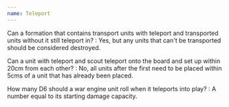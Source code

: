 ```yaml
---
name: Teleport
---
```

Can a formation that contains transport units with teleport and transported units without it still teleport in?
: Yes, but any units that can't be transported should be considered destroyed.

Can a unit with teleport and scout teleport onto the board and set up within 20cm from each other?
: No, all units after the first need to be placed within 5cms of a unit that has already been placed.

How many D6 should a war engine unit roll when it teleports into play?
: A number equal to its starting damage capacity.